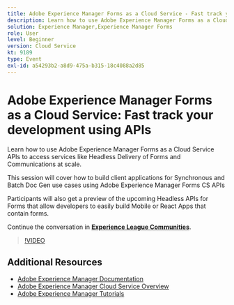 ```yaml
---
title: Adobe Experience Manager Forms as a Cloud Service - Fast track your development using APIs
description: Learn how to use Adobe Experience Manager Forms as a Cloud Service APIs to access services like Headless Delivery of Forms and Communications at scale. This session will cover how to build client applications for Synchronous and Batch Doc Gen use cases using Adobe Experience Manager Forms CS API. Participants will also get a preview of the upcoming Headless APIs for Forms that allow developers to easily build Mobile or React Apps that contain forms.
solution: Experience Manager,Experience Manager Forms
role: User
level: Beginner
version: Cloud Service
kt: 9189
type: Event
exl-id: a54293b2-a8d9-475a-b315-18c4088a2d85
---
```

# Adobe Experience Manager Forms as a Cloud Service: Fast track your development using APIs

Learn how to use Adobe Experience Manager Forms as a Cloud Service APIs to access services like Headless Delivery of Forms and Communications at scale. 

This session will cover how to build client applications for Synchronous and Batch Doc Gen use cases using Adobe Experience Manager Forms CS APIs

Participants will also get a preview of the upcoming Headless APIs for Forms that allow developers to easily build Mobile or React Apps that contain forms.

Continue the conversation in **[Experience League Communities](https://adobe.ly/3zKLQrw)**.

>[!VIDEO](https://video.tv.adobe.com/v/337724/?quality=12&learn=on&hidetitle=true)

## Additional Resources

- [Adobe Experience Manager Documentation](https://experienceleague.adobe.com/docs/experience-manager-cloud-service.html)
- [Adobe Experience Manager Cloud Service Overview](https://experienceleague.adobe.com/docs/experience-manager-cloud-service/overview/home.html)
- [Adobe Experience Manager Tutorials](https://experienceleague.adobe.com/docs/experience-manager-tutorials.html)
